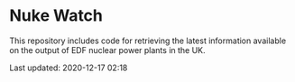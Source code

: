 # Nuke Watch

This repository includes code for retrieving the latest information available on the output of EDF nuclear power plants in the UK.

Last updated: 2020-12-17 02:18